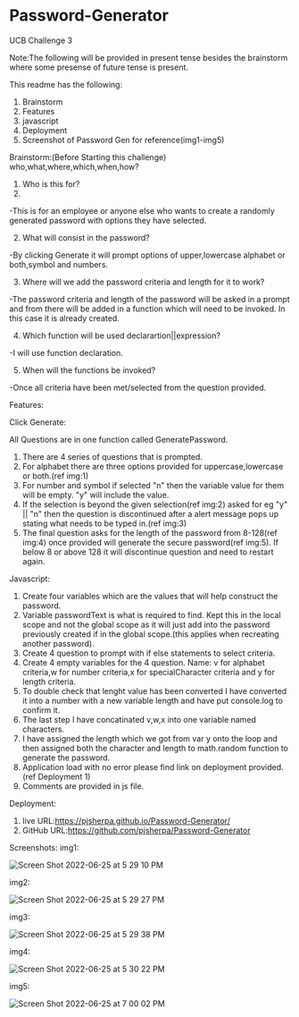 # Password-Generator
UCB Challenge 3

Note:The following will be provided in present tense besides the brainstorm where some presense of future tense is present.

This readme has the following:
1. Brainstorm
2. Features
3. javascript
4. Deployment
5. Screenshot of Password Gen for reference(img1-img5)

Brainstorm:(Before Starting this challenge)
who,what,where,which,when,how?

1. Who is this for?
2. 
-This is for an employee or anyone else who wants to create a randomly generated password with options they have selected. 

2. What will consist in the password?

-By clicking Generate it will prompt options of upper,lowercase alphabet or both,symbol and numbers.

3. Where will we add the password criteria and length for it to work?

-The password criteria and length of the password will be asked in a prompt and from there will be added in a function which will need to be invoked. In this case it is already created.

4. Which function will be used declarartion||expression?

-I will use function declaration.

5. When will the functions be invoked?

-Once all criteria have been met/selected from the question provided.


Features:

Click Generate:

All Questions are in one function called GeneratePassword.

1. There are 4 series of questions that is prompted.
2. For alphabet there are three options provided for uppercase,lowercase or both.(ref img:1)
3. For number and symbol if selected "n" then the variable value for them will be empty. "y" will include the value.
4. If the selection is beyond the given selection(ref img:2) asked for eg "y" || "n" then the question is discontinued after a alert message pops up stating what needs to be typed in.(ref img:3)
5. The final question asks for the length of the password from 8-128(ref img:4) once provided will generate the secure password(ref img:5). If below 8 or above 128 it will discontinue question and need to restart again.


Javascript:
1. Create four variables which are the values that will help construct the password.
2. Variable passwordText is what is required to find.  Kept this in the local scope and not the global scope as it will just add into the password previously created if in the global scope.(this applies when recreating another password).
3. Create 4 question to prompt with if else statements to select criteria.
4. Create 4 empty variables for the 4 question. Name: v for alphabet criteria,w for number criteria,x for specialCharacter criteria and y for length criteria.
5. To double check that lenght value has been converted I have converted it into a number with a new variable length and have put console.log to confirm it.
6. The last step I have concatinated v,w,x into one variable named characters. 
7. I have assigned the length which we got from var y onto the loop and then assigned both the character and length to math.random function to generate the password.
8. Application load with no error please find link on deployment provided.(ref Deployment 1)
9. Comments are provided in js file.

Deployment:
1. live URL:https://pjsherpa.github.io/Password-Generator/
2. GitHub URL:https://github.com/pjsherpa/Password-Generator

Screenshots:
img1:

![Screen Shot 2022-06-25 at 5 29 10 PM](https://user-images.githubusercontent.com/105903416/175796143-879bd17a-15bc-4d63-a8ba-c26afa328eb3.png)

img2:

![Screen Shot 2022-06-25 at 5 29 27 PM](https://user-images.githubusercontent.com/105903416/175796152-041f4be1-3829-42bf-908e-3412a36c2e50.png)

img3:

![Screen Shot 2022-06-25 at 5 29 38 PM](https://user-images.githubusercontent.com/105903416/175796160-888f5fb8-792d-44ba-81ea-36d4501eea50.png)

img4:

![Screen Shot 2022-06-25 at 5 30 22 PM](https://user-images.githubusercontent.com/105903416/175796168-639910a1-238a-488e-bbda-c60e3da96cb9.png)

img5:

![Screen Shot 2022-06-25 at 7 00 02 PM](https://user-images.githubusercontent.com/105903416/175796192-763f8486-9a14-446c-9ed4-daa84cb3e8cf.png)

